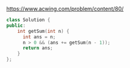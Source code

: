 https://www.acwing.com/problem/content/80/

```c++
class Solution {
public:
    int getSum(int n) {
      int ans = n;
      n > 0 && (ans += getSum(n - 1));
      return ans;
    }
};
```
